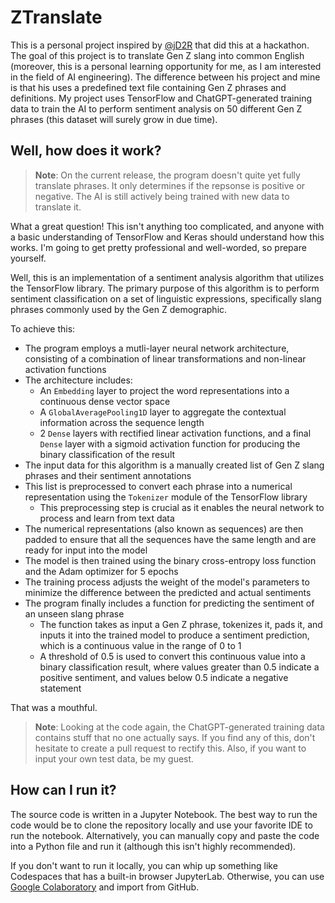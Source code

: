 # ZTranslate

This is a personal project inspired by [@jD2R](https://github.com/jD2R) that did this at a hackathon. The goal of this project is to translate Gen Z slang into common English (moreover, this is a personal learning opportunity for me, as I am interested in the field of AI engineering). The difference between his project and mine is that his uses a predefined text file containing Gen Z phrases and definitions. My project uses TensorFlow and ChatGPT-generated training data to train the AI to perform sentiment analysis on 50 different Gen Z phrases (this dataset will surely grow in due time).

## Well, how does it work?

> **Note**: On the current release, the program doesn't quite yet fully translate phrases. It only determines if the repsonse is positive or negative. The AI is still actively being trained with new data to translate it.

What a great question! This isn't anything too complicated, and anyone with a basic understanding of TensorFlow and Keras should understand how this works. I'm going to get pretty professional and well-worded, so prepare yourself.

Well, this is an implementation of a sentiment analysis algorithm that utilizes the TensorFlow library. The primary purpose of this algorithm is to perform sentiment classification on a set of linguistic expressions, specifically slang phrases commonly used by the Gen Z demographic.

To achieve this:
- The program employs a mutli-layer neural network architecture, consisting of a combination of linear transformations and non-linear activation functions
- The architecture includes:
  - An `Embedding` layer to project the word representations into a continuous dense vector space
  - A `GlobalAveragePooling1D` layer to aggregate the contextual information across the sequence length
  - 2 `Dense` layers with rectified linear activation functions, and a final `Dense` layer with a sigmoid activation function for producing the binary classification of the result
- The input data for this algorithm is a manually created list of Gen Z slang phrases and their sentiment annotations
- This list is preprocessed to convert each phrase into a numerical representation using the `Tokenizer` module of the TensorFlow library
  - This preprocessing step is crucial as it enables the neural network to process and learn from text data
- The numerical representations (also known as sequences) are then padded to ensure that all the sequences have the same length and are ready for input into the model
- The model is then trained using the binary cross-entropy loss function and the Adam optimizer for 5 epochs
- The training process adjusts the weight of the model's parameters to minimize the difference between the predicted and actual sentiments
- The program finally includes a function for predicting the sentiment of an unseen slang phrase
  - The function takes as input a Gen Z phrase, tokenizes it, pads it, and inputs it into the trained model to produce a sentiment prediction, which is a continuous value in the range of 0 to 1
  - A threshold of 0.5 is used to convert this continuous value into a binary classification result, where values greater than 0.5 indicate a positive sentiment, and values below 0.5 indicate a negative statement
  
That was a mouthful.

> **Note**: Looking at the code again, the ChatGPT-generated training data contains stuff that no one actually says. If you find any of this, don't hesitate to create a pull request to rectify this. Also, if you want to input your own test data, be my guest.

## How can I run it?

The source code is written in a Jupyter Notebook. The best way to run the code would be to clone the repository locally and use your favorite IDE to run the notebook. Alternatively, you can manually copy and paste the code into a Python file and run it (although this isn't highly recommended).

If you don't want to run it locally, you can whip up something like Codespaces that has a built-in browser JupyterLab. Otherwise, you can use [Google Colaboratory](//colab.research.google.com/) and import from GitHub.
